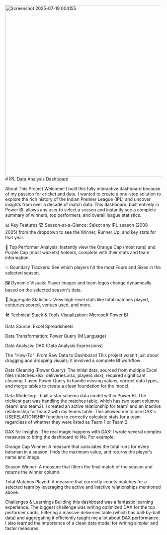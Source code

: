 <img width="850" height="551" alt="Screenshot 2025-07-19 004155" src="https://github.com/user-attachments/assets/71065f86-f359-45e7-8bfb-b35848c1555b" />
#  IPL Data Analysis Dashboard

About This Project
Welcome! I built this fully interactive dashboard because of my passion for cricket and data. I wanted to create a one-stop solution to explore the rich history of the Indian Premier League (IPL) and uncover insights from over a decade of match data. This dashboard, built entirely in Power BI, allows any user to select a season and instantly see a complete summary of winners, top performers, and overall league statistics.

📊 Key Features
🏆 Season-at-a-Glance: Select any IPL season (2008-2025) from the dropdown to see the Winner, Runner Up, and key stats for that year.

🏏 Top Performer Analysis: Instantly view the Orange Cap (most runs) and Purple Cap (most wickets) holders, complete with their stats and team information.

💥 Boundary Trackers: See which players hit the most Fours and Sixes in the selected season.

🖼️ Dynamic Visuals: Player images and team logos change dynamically based on the selected season's data.

🔢 Aggregate Statistics: View high-level stats like total matches played, centuries scored, venues used, and more.

🛠️ Technical Stack & Tools
Visualization: Microsoft Power BI

Data Source: Excel Spreadsheets

Data Transformation: Power Query (M Language)

Data Analysis: DAX (Data Analysis Expressions)

The "How-To": From Raw Data to Dashboard
This project wasn't just about dragging and dropping visuals; it involved a complete BI workflow:

Data Cleaning (Power Query): The initial data, sourced from multiple Excel files (matches.xlsx, deliveries.xlsx, players.xlsx), required significant cleaning. I used Power Query to handle missing values, correct data types, and merge tables to create a clean foundation for the model.

Data Modeling: I built a star schema data model within Power BI. The trickiest part was handling the matches table, which has two team columns (team1 and team2). I created an active relationship for team1 and an inactive relationship for team2 with my teams table. This allowed me to use DAX's USERELATIONSHIP function to correctly calculate stats for a team regardless of whether they were listed as Team 1 or Team 2.

DAX for Insights: The real magic happens with DAX! I wrote several complex measures to bring the dashboard to life. For example:

Orange Cap Winner: A measure that calculates the total runs for every batsman in a season, finds the maximum value, and returns the player's name and image.

Season Winner: A measure that filters the final match of the season and returns the winner column.

Total Matches Played: A measure that correctly counts matches for a selected team by leveraging the active and inactive relationships mentioned above.

Challenges & Learnings
Building this dashboard was a fantastic learning experience. The biggest challenge was writing optimized DAX for the top performer cards. Filtering a massive deliveries table (which has ball-by-ball data) and aggregating it efficiently taught me a lot about DAX performance. I also learned the importance of a clean data model for writing simpler and faster measures.
